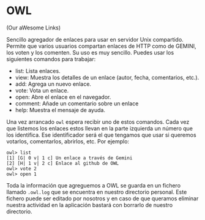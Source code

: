 # OWL

(Our aWesome Links)

Sencillo agregador de enlaces para usar en servidor Unix compartido. Permite que varios usuarios compartan enlaces de HTTP como de GEMINI, los voten y los comenten. Su uso es muy sencillo. Puedes usar los siguientes comandos para trabajar:

- list:     Lista enlaces.
- view:     Muestra los detalles de un enlace (autor, fecha, comentarios, etc.).
- add:      Agrega un nuevo enlace.
- vote:     Vota un enlace. 
- open:     Abre el enlace en el navegador.
- comment:  Añade un comentario sobre un enlace
- help:     Muestra el mensaje de ayuda.


Una vez arrancado `owl` espera recibir uno de estos comandos. Cada vez que listemos los enlaces estos llevan en la parte izquierda un número que los identifica. Ese identificador será el que tengamos que usar si queremos votarlos, comentarlos, abrirlos, etc. Por ejemplo:

```
owl> list
[1] [G| 0 v| 1 c] Un enlace a través de Gemini
[2] [H| 1 v| 2 c] Enlace al github de OWL
owl> vote 2
owl> open 1
```

Toda la información que agreguemos a OWL se guarda en un fichero llamado `.owl.log` que se encuentra en nuestro directorio personal. Este fichero puede ser editado por nosotros y en caso de que queramos eliminar nuestra actividad en la aplicación bastará con borrarlo de nuestro directorio.

